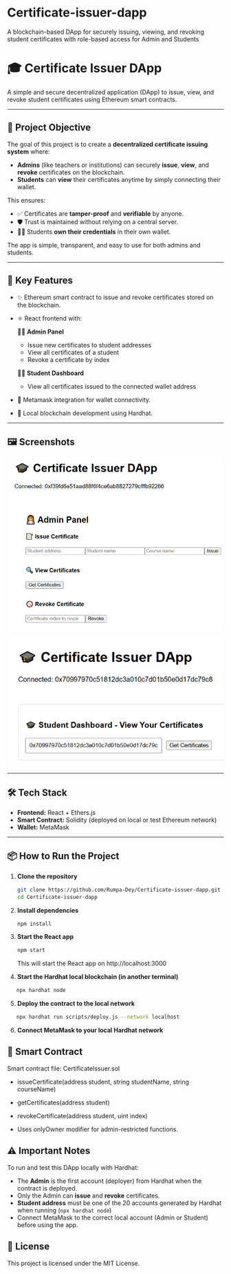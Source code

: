 # Certificate-issuer-dapp

A blockchain-based DApp for securely issuing, viewing, and revoking student certificates with role-based access for Admin and Students

# 🎓 Certificate Issuer DApp

A simple and secure decentralized application (DApp) to issue, view, and revoke student certificates using Ethereum smart contracts.

---

## 🎯 Project Objective

The goal of this project is to create a **decentralized certificate issuing system** where:

- **Admins** (like teachers or institutions) can securely **issue**, **view**, and **revoke** certificates on the blockchain.
- **Students** can **view** their certificates anytime by simply connecting their wallet.

This ensures:
- ✅ Certificates are **tamper-proof** and **verifiable** by anyone.
- 🛡️ Trust is maintained without relying on a central server.
- 🧑‍🎓 Students **own their credentials** in their own wallet.

The app is simple, transparent, and easy to use for both admins and students.

---

## 🚀 Key Features

- ✨ Ethereum smart contract to issue and revoke certificates stored on the blockchain.

- ⚛️ React frontend with:

    👩‍🏫 **Admin Panel**
     - Issue new certificates to student addresses
     - View all certificates of a student
     - Revoke a certificate by index

    👨‍🎓 **Student Dashboard**
     - View all certificates issued to the connected wallet address

- 🔐 Metamask integration for wallet connectivity.

- 🧪 Local blockchain development using Hardhat.



---


## 🖼️ Screenshots

![Admin panel](screenshots/Admin.png)

![Stuent panel](screenshots/student.png)

---

## 🛠 Tech Stack

- **Frontend:** React + Ethers.js
- **Smart Contract:** Solidity (deployed on local or test Ethereum network)
- **Wallet:** MetaMask

---

## 📦 How to Run the Project

1. **Clone the repository**
   ```bash
   git clone https://github.com/Rumpa-Dey/Certificate-issuer-dapp.git
   cd Certificate-issuer-dapp
 2. **Install dependencies**
     ```bash
    npm install
3. **Start the React app**
   ```bash
   npm start
   ```
   This will start the React app on http://localhost:3000

4. **Start the Hardhat local blockchain (in another terminal)**

```bash
   npx hardhat node

```
5. **Deploy the contract to the local network**

```bash
   npx hardhat run scripts/deploy.js --network localhost

```

6. **Connect MetaMask to your local Hardhat network**

## 📄 Smart Contract

Smart contract file: CertificateIssuer.sol

- issueCertificate(address student, string studentName, string courseName)

- getCertificates(address student)

- revokeCertificate(address student, uint index)

- Uses onlyOwner modifier for admin-restricted functions.



## ⚠️ Important Notes

To run and test this DApp locally with Hardhat:

- The **Admin** is the first account (deployer) from Hardhat when the contract is deployed.
- Only the Admin can **issue** and **revoke** certificates.
- **Student address** must be one of the 20 accounts generated by Hardhat when running (`npx hardhat node`)
- Connect MetaMask to the correct local account (Admin or Student) before using the app.

## 📃 License

This project is licensed under the MIT License.





 


